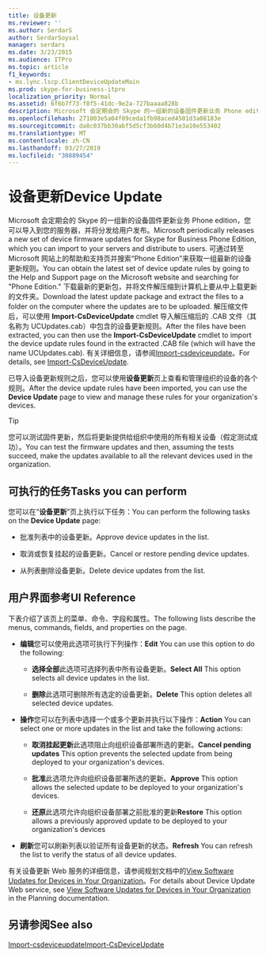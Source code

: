 ```yaml
---
title: 设备更新
ms.reviewer: ''
ms.author: SerdarS
author: SerdarSoysal
manager: serdars
ms.date: 3/23/2015
ms.audience: ITPro
ms.topic: article
f1_keywords:
- ms.lync.lscp.ClientDeviceUpdateMain
ms.prod: skype-for-business-itpro
localization_priority: Normal
ms.assetid: 6f6b7f73-f8f5-41dc-9e2a-727baaaa828b
description: Microsoft 会定期会的 Skype 的一组新的设备固件更新业务 Phone edition，您可以导入到您的服务器，并将分发给用户发布。 您可以通过 Microsoft 网站上转到帮助和支持页上，并搜索 forPhone Edition.Download 的最新的更新程序包获取最新的设备更新规则集，并将文件提取到的文件夹的计算机上，更新要上载。 解压缩文件后，可以使用 Import-CsDeviceUpdate cmdlet 导入解压缩后的 .CAB 文件（其名称为 UCUpdates.cab）中包含的设备更新规则。 有关详细信息，请参阅 Import-csdeviceupdate。
ms.openlocfilehash: 271803e5a04f09ceda1fb98aced4501d3a08183e
ms.sourcegitcommit: da8c037bb30abf5d5cf3b60d4b71e3a10e553402
ms.translationtype: MT
ms.contentlocale: zh-CN
ms.lasthandoff: 03/27/2019
ms.locfileid: "30889454"
---
```

# <a name="device-update"></a><span data-ttu-id="e1429-106">设备更新</span><span class="sxs-lookup"><span data-stu-id="e1429-106">Device Update</span></span>

<span data-ttu-id="e1429-107">Microsoft 会定期会的 Skype 的一组新的设备固件更新业务 Phone edition，您可以导入到您的服务器，并将分发给用户发布。</span><span class="sxs-lookup"><span data-stu-id="e1429-107">Microsoft periodically releases a new set of device firmware updates for Skype for Business Phone Edition, which you can import to your servers and distribute to users.</span></span> <span data-ttu-id="e1429-108">可通过转至 Microsoft 网站上的帮助和支持页并搜索“Phone Edition”来获取一组最新的设备更新规则。</span><span class="sxs-lookup"><span data-stu-id="e1429-108">You can obtain the latest set of device update rules by going to the Help and Support page on the Microsoft website and searching for "Phone Edition."</span></span> <span data-ttu-id="e1429-109">下载最新的更新包，并将文件解压缩到计算机上要从中上载更新的文件夹。</span><span class="sxs-lookup"><span data-stu-id="e1429-109">Download the latest update package and extract the files to a folder on the computer where the updates are to be uploaded.</span></span> <span data-ttu-id="e1429-110">解压缩文件后，可以使用 **Import-CsDeviceUpdate** cmdlet 导入解压缩后的 .CAB 文件（其名称为 UCUpdates.cab）中包含的设备更新规则。</span><span class="sxs-lookup"><span data-stu-id="e1429-110">After the files have been extracted, you can then use the **Import-CsDeviceUpdate** cmdlet to import the device update rules found in the extracted .CAB file (which will have the name UCUpdates.cab).</span></span> <span data-ttu-id="e1429-111">有关详细信息，请参阅[Import-csdeviceupdate](https://docs.microsoft.com/powershell/module/skype/import-csdeviceupdate?view=skype-ps)。</span><span class="sxs-lookup"><span data-stu-id="e1429-111">For details, see [Import-CsDeviceUpdate](https://docs.microsoft.com/powershell/module/skype/import-csdeviceupdate?view=skype-ps).</span></span>

<span data-ttu-id="e1429-112">已导入设备更新规则之后，您可以使用**设备更新**页上查看和管理组织的设备的各个规则。</span><span class="sxs-lookup"><span data-stu-id="e1429-112">After the device update rules have been imported, you can use the **Device Update** page to view and manage these rules for your organization's devices.</span></span>

> [!TIP]
> <span data-ttu-id="e1429-113">您可以测试固件更新，然后将更新提供给组织中使用的所有相关设备（假定测试成功）。</span><span class="sxs-lookup"><span data-stu-id="e1429-113">You can test the firmware updates and then, assuming the tests succeed, make the updates available to all the relevant devices used in the organization.</span></span>

## <a name="tasks-you-can-perform"></a><span data-ttu-id="e1429-114">可执行的任务</span><span class="sxs-lookup"><span data-stu-id="e1429-114">Tasks you can perform</span></span>

<span data-ttu-id="e1429-115">您可以在“**设备更新**”页上执行以下任务：</span><span class="sxs-lookup"><span data-stu-id="e1429-115">You can perform the following tasks on the **Device Update** page:</span></span>

- <span data-ttu-id="e1429-116">批准列表中的设备更新。</span><span class="sxs-lookup"><span data-stu-id="e1429-116">Approve device updates in the list.</span></span>

- <span data-ttu-id="e1429-117">取消或恢复挂起的设备更新。</span><span class="sxs-lookup"><span data-stu-id="e1429-117">Cancel or restore pending device updates.</span></span>

- <span data-ttu-id="e1429-118">从列表删除设备更新。</span><span class="sxs-lookup"><span data-stu-id="e1429-118">Delete device updates from the list.</span></span>

## <a name="ui-reference"></a><span data-ttu-id="e1429-119">用户界面参考</span><span class="sxs-lookup"><span data-stu-id="e1429-119">UI Reference</span></span>

<span data-ttu-id="e1429-120">下表介绍了该页上的菜单、命令、字段和属性。</span><span class="sxs-lookup"><span data-stu-id="e1429-120">The following lists describe the menus, commands, fields, and properties on the page.</span></span>

- <span data-ttu-id="e1429-121">**编辑**您可以使用此选项可执行下列操作：</span><span class="sxs-lookup"><span data-stu-id="e1429-121">**Edit** You can use this option to do the following:</span></span>

  - <span data-ttu-id="e1429-122">**选择全部**此选项可选择列表中所有设备更新。</span><span class="sxs-lookup"><span data-stu-id="e1429-122">**Select All** This option selects all device updates in the list.</span></span>

  - <span data-ttu-id="e1429-123">**删除**此选项可删除所有选定的设备更新。</span><span class="sxs-lookup"><span data-stu-id="e1429-123">**Delete** This option deletes all selected device updates.</span></span>

- <span data-ttu-id="e1429-124">**操作**您可以在列表中选择一个或多个更新并执行以下操作：</span><span class="sxs-lookup"><span data-stu-id="e1429-124">**Action** You can select one or more updates in the list and take the following actions:</span></span>

  - <span data-ttu-id="e1429-125">**取消挂起更新**此选项阻止向组织设备部署所选的更新。</span><span class="sxs-lookup"><span data-stu-id="e1429-125">**Cancel pending updates** This option prevents the selected update from being deployed to your organization's devices.</span></span>

  - <span data-ttu-id="e1429-126">**批准**此选项允许向组织设备部署所选的更新。</span><span class="sxs-lookup"><span data-stu-id="e1429-126">**Approve** This option allows the selected update to be deployed to your organization's devices.</span></span>

  - <span data-ttu-id="e1429-127">**还原**此选项允许向组织设备部署之前批准的更新</span><span class="sxs-lookup"><span data-stu-id="e1429-127">**Restore** This option allows a previously approved update to be deployed to your organization's devices</span></span>

- <span data-ttu-id="e1429-128">**刷新**您可以刷新列表以验证所有设备更新的状态。</span><span class="sxs-lookup"><span data-stu-id="e1429-128">**Refresh** You can refresh the list to verify the status of all device updates.</span></span>

<span data-ttu-id="e1429-129">有关设备更新 Web 服务的详细信息，请参阅规划文档中的[View Software Updates for Devices in Your Organization](https://technet.microsoft.com/library/d2cca12b-ed43-4e1f-90ab-d14bca8b482c.aspx)。</span><span class="sxs-lookup"><span data-stu-id="e1429-129">For details about Device Update Web service, see [View Software Updates for Devices in Your Organization](https://technet.microsoft.com/library/d2cca12b-ed43-4e1f-90ab-d14bca8b482c.aspx) in the Planning documentation.</span></span>
## <a name="see-also"></a><span data-ttu-id="e1429-130">另请参阅</span><span class="sxs-lookup"><span data-stu-id="e1429-130">See also</span></span>

[<span data-ttu-id="e1429-131">Import-csdeviceupdate</span><span class="sxs-lookup"><span data-stu-id="e1429-131">Import-CsDeviceUpdate</span></span>](https://docs.microsoft.com/powershell/module/skype/import-csdeviceupdate?view=skype-ps)
